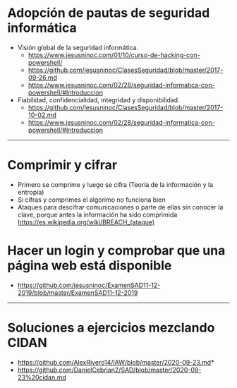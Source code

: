 # Adopción de pautas de seguridad informática
- Visión global de la seguridad informática. 
  - https://www.jesusninoc.com/01/10/curso-de-hacking-con-powershell/
  - https://github.com/jesusninoc/ClasesSeguridad/blob/master/2017-09-26.md
  - https://www.jesusninoc.com/02/28/seguridad-informatica-con-powershell/#Introduccion
- Fiabilidad, confidencialidad, integridad y disponibilidad. 
  - https://github.com/jesusninoc/ClasesSeguridad/blob/master/2017-10-02.md
  - https://www.jesusninoc.com/02/28/seguridad-informatica-con-powershell/#Introduccion

----------------

# Comprimir y cifrar
- Primero se comprime y luego se cifra (Teoría de la información y la entropía)
- Si cifras y comprimes el algorimo no funciona bien
- Ataques para descifrar comunicaciones o parte de ellas sin conocer la clave, porque antes la información ha sido comprimida
https://es.wikipedia.org/wiki/BREACH_(ataque)

# Hacer un login y comprobar que una página web está disponible
* https://github.com/jesusninoc/ExamenSAD11-12-2019/blob/master/ExamenSAD11-12-2019

----------------

# Soluciones a ejercicios mezclando CIDAN
* https://github.com/AlexRivero14/IAW/blob/master/2020-09-23.md* 
* https://github.com/DanielCebrian2/SAD/blob/master/2020-09-23%20cidan.md
